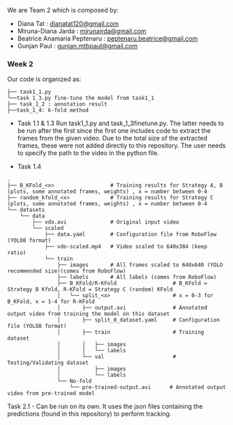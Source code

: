 We are Team 2 which is composed by:
- Diana Tat : dianatat120@gmail.com
- Miruna-Diana Jarda : mirunajrda@gmail.com
- Beatrice Anamaria Peptenaru : peptenaru.beatrice@gmail.com 
- Gunjan Paul : gunjan.mtbpaul@gmail.com


### Week 2

Our code is organized as:
```
├── task1_1.py
└──task 1_3.py fine-tune the model from task1_1
├── task_1_2 : annotation result          
├──task_1_4: k-fold method
```

- Task 1.1 & 1.3
Run task1_1.py and task_1_3finetune.py. The latter needs to be run after the first since the first one includes code to extract the frames from the given video. Due to the total size of the extracted frames, these were not added directly to this repository. The user needs to specify the path to the video in the python file.

- Task 1.4
```
.
├── B_KFold_<x>                  # Training results for Strategy A, B (plots, some annotated frames, weights) , x = number between 0-4
├── random_kfold_<x>             # Training results for Strategy C (plots, some annotated frames, weights) , x = number between 0-4
└── datasets
    └── data
        ├── vdo.avi              # Original input video
        └── scaled
            ├── data.yaml        # Configuration file from RoboFlow (YOLO8 format)
            ├── vdo-scaled.mp4   # Video scaled to 640x384 (keep ratio)
            └── train
                ├── images       # All frames scaled to 640x640 (YOLO recommended size)(comes from RoboFlow)
                ├── labels       # All labels (comes from RoboFlow)
                ├── B_KFold/R-KFold                  # B_KFold = Strategy B Kfold, R-KFold = Strategy C (random) KFold 
                │   └── split_<x>                    # x = 0-3 for B_KFold, x = 1-4 for R-KFold
                │       ├── output.avi               # Annotated output video from training the model on this dataset
                │       ├── split_0_dataset.yaml     # Configuration file (YOLO8 format)
                │       ├── train                    # Training dataset
                │       │   ├── images
                │       │   └── labels
                │       └── val                      # Testing/Validating dataset
                │           ├── images               
                │           └── labels
                └── No-fold
                    └── pre-trained-output.avi      # Annotated output video from pre-trained model
```
Task 2.1 - Can be run on its own. It uses the json files containing the predictions (found in this repository) to perform tracking.
